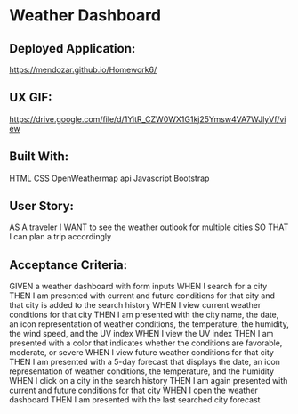 <h1>Weather Dashboard</h1>

<h2>Deployed Application:</h2>

https://mendozar.github.io/Homework6/

<h2>UX GIF:</h2>

https://drive.google.com/file/d/1YitR_CZW0WX1G1kj25Ymsw4VA7WJlyVf/view

<h2>Built With:</h2>

HTML
CSS
OpenWeathermap api
Javascript
Bootstrap

<h2>User Story:</h2>

AS A traveler
I WANT to see the weather outlook for multiple cities
SO THAT I can plan a trip accordingly

<h2>Acceptance Criteria:</h2>

GIVEN a weather dashboard with form inputs
WHEN I search for a city
THEN I am presented with current and future conditions for that city and that city is added to the search history
WHEN I view current weather conditions for that city
THEN I am presented with the city name, the date, an icon representation of weather conditions, the temperature, the humidity, the wind speed, and the UV index
WHEN I view the UV index
THEN I am presented with a color that indicates whether the conditions are favorable, moderate, or severe
WHEN I view future weather conditions for that city
THEN I am presented with a 5-day forecast that displays the date, an icon representation of weather conditions, the temperature, and the humidity
WHEN I click on a city in the search history
THEN I am again presented with current and future conditions for that city
WHEN I open the weather dashboard
THEN I am presented with the last searched city forecast
